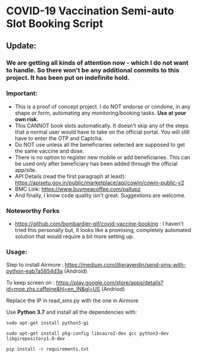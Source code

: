 # COVID-19 Vaccination Semi-auto Slot Booking Script
## Update:
### **We are getting all kinds of attention now - which I do not want to handle. So there won't be any additional commits to this project. It has been put on indefinite hold.**



### Important: 
- This is a proof of concept project. I do NOT endorse or condone, in any shape or form, automating any monitoring/booking tasks. **Use at your own risk.**
- This CANNOT book slots automatically. It doesn't skip any of the steps that a normal user would have to take on the official portal. You will still have to enter the OTP and Captcha.
- Do NOT use unless all the beneficiaries selected are supposed to get the same vaccine and dose. 
- There is no option to register new mobile or add beneficiaries. This can be used only after beneficiary has been added through the official app/site.
- API Details (read the first paragraph at least): https://apisetu.gov.in/public/marketplace/api/cowin/cowin-public-v2
- BMC Link: https://www.buymeacoffee.com/pallupz
- And finally, I know code quality isn't great. Suggestions are welcome.

### Noteworthy Forks
- https://github.com/bombardier-gif/covid-vaccine-booking : I haven't tried this personally but, it looks like a promising, completely automated solution that would require a bit more setting up.

### Usage:


Step to install Airmore : https://medium.com/@erayerdin/send-sms-with-python-eab7a5854d3a (Android)

To keep screen on : https://play.google.com/store/apps/details?id=moe.zhs.caffeine&hl=en_IN&gl=US (Andriod)

Replace the IP in read_sms.py with the one in Airmore

Use **Python 3.7** and install all the dependencies with:
```
sudo apt-get install python3-gi

sudo apt-get install pkg-config libcairo2-dev gcc python3-dev libgirepository1.0-dev

pip install -r requirements.txt



